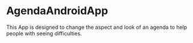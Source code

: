 # AgendaAndroidApp

This App is designed to change the aspect and look of an agenda to help people with seeing difficulties.